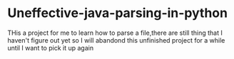 # Uneffective-java-parsing-in-python
THis a project for me to learn how to parse a file,there are still thing that I haven't figure out yet so I will abandond this unfinished project for a while until I want to pick it up again
